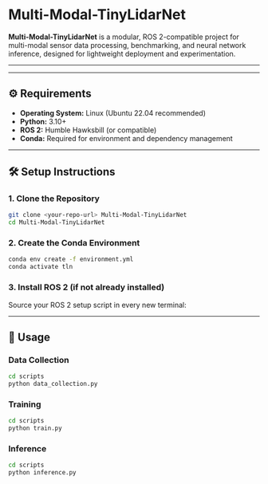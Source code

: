 # Multi-Modal-TinyLidarNet

**Multi-Modal-TinyLidarNet** is a modular, ROS 2-compatible project for multi-modal sensor data processing, benchmarking, and neural network inference, designed for lightweight deployment and experimentation. 

---


---

## ⚙️ Requirements

- **Operating System:** Linux (Ubuntu 22.04 recommended)  
- **Python:** 3.10+  
- **ROS 2:** Humble Hawksbill (or compatible)  
- **Conda:** Required for environment and dependency management  

---

## 🛠️ Setup Instructions

### 1. Clone the Repository

```bash
git clone <your-repo-url> Multi-Modal-TinyLidarNet
cd Multi-Modal-TinyLidarNet
```

### 2. Create the Conda Environment

```bash
conda env create -f environment.yml
conda activate tln
```

### 3. Install ROS 2 (if not already installed)


Source your ROS 2 setup script in every new terminal:


---

## 🚀 Usage

### Data Collection

```bash
cd scripts
python data_collection.py
```

### Training

```bash
cd scripts
python train.py
```

### Inference

```bash
cd scripts
python inference.py
```





